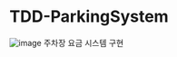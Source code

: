 # TDD-ParkingSystem
![image](https://user-images.githubusercontent.com/114963418/209920584-dd363fe0-4048-426d-842e-0a6fc8c00f27.png)
주차장 요금 시스템 구현 
